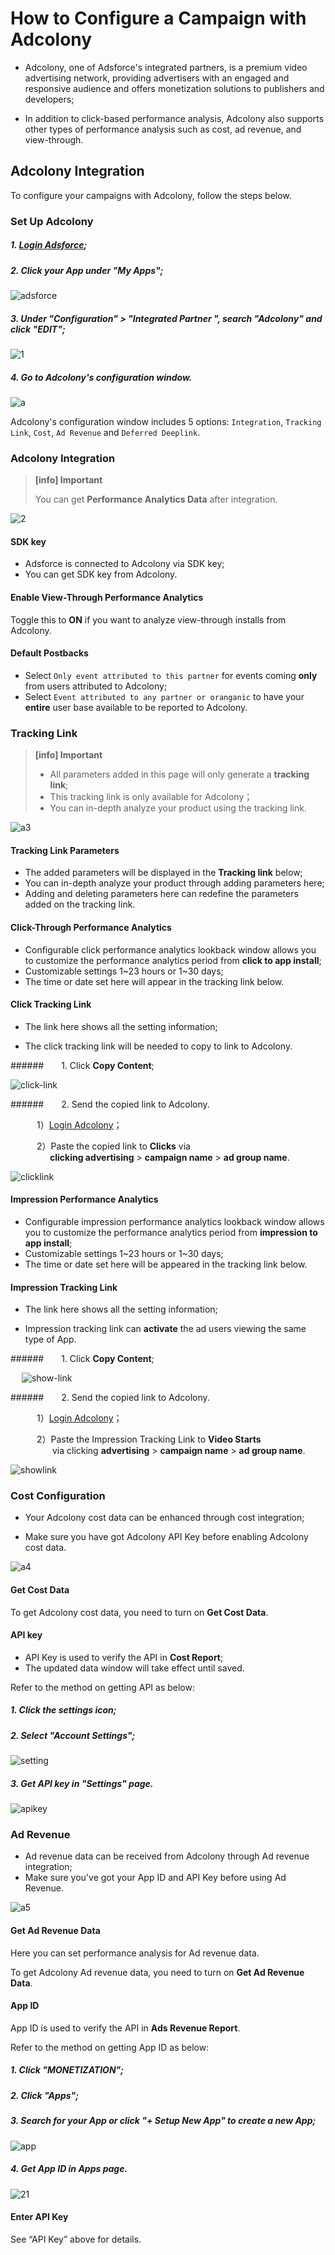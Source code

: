 # How to Configure a Campaign with Adcolony

* Adcolony, one of Adsforce's integrated partners, is a premium video advertising network, providing advertisers with an engaged and responsive audience and offers monetization solutions to publishers and developers;

* In addition to click-based performance analysis, Adcolony also supports other types of performance analysis such as cost, ad revenue, and view-through.

## Adcolony Integration

To configure your campaigns with Adcolony, follow the steps below.

### Set Up Adcolony

##### 1. [Login Adsforce](https://demo-portal.adsforce.io/login);

##### 2. Click your App under "My Apps";

![adsforce](adsforce.png)

##### 3. Under "Configuration" > "Integrated Partner ", search "Adcolony" and click "EDIT";

![1](1.png)

##### 4. Go to **Adcolony**'s configuration window.

![a](a.png)

Adcolony's configuration window includes 5 options: `Integration`, `Tracking Link`, `Cost`, `Ad Revenue` and `Deferred Deeplink`.

### Adcolony Integration

> **[info] Important**
>
> You can get **Performance Analytics Data** after integration.

![2](2.png)

#### SDK key

* Adsforce is connected to Adcolony via SDK key;
* You can get SDK key from Adcolony.

#### Enable View-Through Performance Analytics

Toggle this to **ON** if you want to analyze view-through installs from Adcolony. 

#### Default Postbacks

* Select `Only event attributed to this partner` for events coming **only** from users attributed to Adcolony;
* Select `Event attributed to any partner or oranganic` to have your **entire** user base available to be reported to Adcolony.

### Tracking Link

> **[info] Important**
>
> * All parameters added in this page will only generate a **tracking link**;
> * This tracking link is only available for Adcolony；
> * You can in-depth analyze your product using the tracking link.

![a3](a3.png)

#### Tracking Link Parameters

* The added parameters will be displayed in the **Tracking link** below;
* You can in-depth analyze your product through adding parameters here;
* Adding and deleting parameters here can redefine the parameters added on the tracking link.

#### Click-Through Performance Analytics

* Configurable click performance analytics lookback window allows you to customize the performance analytics period from **click to app install**;
* Customizable settings 1~23 hours or 1~30 days;
* The time or date set here will appear in the tracking link below.

#### Click Tracking Link

* The link here shows all the setting information;

* The click tracking link will be needed to copy to link to Adcolony.

######&ensp;&ensp;&ensp;&ensp;1. Click **Copy Content**;

![click-link](click-link.png)

######&ensp;&ensp;&ensp;&ensp;2. Send the copied link to Adcolony.

&ensp;&ensp;&ensp;&ensp;&ensp;&ensp;1）[Login Adcolony](https://clients.adcolony.com/login)；

&ensp;&ensp;&ensp;&ensp;&ensp;&ensp;2）Paste the copied link to **Clicks** via<br>&ensp;&ensp;&ensp;&ensp;&ensp;&ensp;&ensp;&ensp;&ensp;**clicking advertising** > **campaign name** > **ad group name**.

![clicklink](clicklink.png)

#### Impression Performance Analytics

* Configurable impression performance analytics lookback window allows you to customize the performance analytics period from **impression to app install**;
* Customizable settings 1~23 hours or 1~30 days;
* The time or date set here will be appeared in the tracking link below.

#### Impression Tracking Link

* The link here shows all the setting information;

* Impression tracking link can **activate** the ad users viewing the same type of App.   

######&ensp;&ensp;&ensp;&ensp;1. Click **Copy Content**;

&ensp; &ensp;![show-link](show-link.png)

######&ensp;&ensp;&ensp;&ensp;2. Send the copied link to Adcolony.

&ensp;&ensp;&ensp;&ensp;&ensp;&ensp;1）[Login Adcolony](https://clients.adcolony.com/login)；

&ensp;&ensp;&ensp;&ensp;&ensp;&ensp;2）Paste the Impression Tracking Link to **Video Starts**<br>&ensp;&ensp;&ensp;&ensp;&ensp;&ensp;&ensp;&ensp;&ensp; via clicking **advertising** > **campaign name** > **ad group name**.

![showlink](showlink.png)  

### Cost Configuration

* Your Adcolony cost data can be enhanced through cost integration;

* Make sure you have got Adcolony API Key before enabling Adcolony cost data.

![a4](a4.png)

#### Get Cost Data

To get Adcolony cost data, you need to turn on **Get Cost Data**.

#### API key

* API Key is used to verify the API in **Cost Report**;
* The updated data window will take effect until saved.

Refer to the method on getting API as below:

##### 1. Click the settings icon;

##### 2. Select "Account Settings";

![setting](setting.png)

##### 3. Get API key in "Settings" page.

![apikey](apikey.png)

### Ad Revenue

* Ad revenue data can be received from Adcolony through Ad revenue integration;
* Make sure you've got your App ID and API Key before using Ad Revenue.

![a5](a5.png)

#### Get Ad Revenue Data

Here you can set performance analysis for Ad revenue data.

To get Adcolony Ad revenue data, you need to turn on **Get Ad Revenue Data**.

#### App ID

App ID is used to verify the API in **Ads Revenue Report**.

Refer to the method on getting App ID as below:

##### 1. Click "MONETIZATION";

##### 2. Click "Apps";

##### 3. Search for your App or click "+ Setup New App" to create a new App;

![app](app.png)

##### 4. Get App ID in Apps page.

![21](21.png)

#### Enter API Key

See “API Key” above for details.
